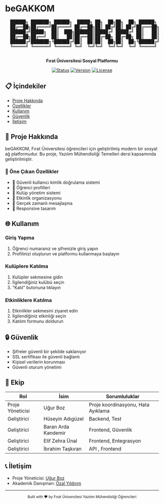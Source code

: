 # beGAKKOM

<div align="center">
  <pre>
  ██████╗ ███████╗ ██████╗  █████╗ ██╗  ██╗██╗  ██╗ ██████╗ ███╗   ███╗
  ██╔══██╗██╔════╝██╔════╝ ██╔══██╗██║ ██╔╝██║ ██╔╝██╔═══██╗████╗ ████║
  ██████╔╝█████╗  ██║  ███╗███████║█████╔╝ █████╔╝ ██║   ██║██╔████╔██║
  ██╔══██╗██╔══╝  ██║   ██║██╔══██║██╔═██╗ ██╔═██╗ ██║   ██║██║╚██╔╝██║
  ██████╔╝███████╗╚██████╔╝██║  ██║██║  ██╗██║  ██╗╚██████╔╝██║ ╚═╝ ██║
  ╚═════╝ ╚══════╝ ╚═════╝ ╚═╝  ╚═╝╚═╝  ╚═╝╚═╝  ╚═╝ ╚═════╝ ╚═╝     ╚═╝
  </pre>
  <p><strong>Fırat Üniversitesi Sosyal Platformu</strong></p>

  [![Status](https://img.shields.io/badge/Status-Active-success.svg)](https://begakkom.firat.edu.tr)
  [![Version](https://img.shields.io/badge/Version-1.0.0-blue.svg)](https://begakkom.firat.edu.tr)
  [![License](https://img.shields.io/badge/License-ISC-blue.svg)](LICENSE)
</div>

## 📋 İçindekiler

- [Proje Hakkında](#-proje-hakkında)
- [Özellikler](#-özellikler)
- [Kullanım](#-kullanım)
- [Güvenlik](#-güvenlik)
- [İletişim](#-iletişim)

## 🎯 Proje Hakkında

beGAKKOM, Fırat Üniversitesi öğrencileri için geliştirilmiş modern bir sosyal ağ platformudur. Bu proje, Yazılım Mühendisliği Temelleri dersi kapsamında geliştirilmiştir.

### 🎨 Öne Çıkan Özellikler

- 🔐 Güvenli kullanıcı kimlik doğrulama sistemi
- 👥 Öğrenci profilleri
- 🎯 Kulüp yönetim sistemi
- 📅 Etkinlik organizasyonu
- 💬 Gerçek zamanlı mesajlaşma
- 📱 Responsive tasarım

## 🌐 Kullanım

### Giriş Yapma
1. Öğrenci numaranız ve şifrenizle giriş yapın
2. Profilinizi oluşturun ve platformu kullanmaya başlayın

### Kulüplere Katılma
1. Kulüpler sekmesine gidin
2. İlgilendiğiniz kulübü seçin
3. "Katıl" butonuna tıklayın

### Etkinliklere Katılma
1. Etkinlikler sekmesini ziyaret edin
2. İlgilendiğiniz etkinliği seçin
3. Katılım formunu doldurun

## 🔒 Güvenlik

- Şifreler güvenli bir şekilde saklanıyor
- SSL sertifikası ile güvenli bağlantı
- Kişisel verilerin korunması
- Güvenli oturum yönetimi

## 👥 Ekip

| Rol | İsim | Sorumluluklar |
|-----|------|---------------|
| Proje Yöneticisi | Uğur Boz | Proje koordinasyonu, Hata Ayıklama |
| Geliştirici | Hüseyin Adıgüzel | Backend, Test |
| Geliştirici | Baran Arda Kandemir | Frontend, Güvenlik |
| Geliştirici | Elif Zehra Ünal | Frontend, Entegrasyon |
| Geliştirici | İbrahim Taşkıran | API , Frontend |

## 📞 İletişim

- Proje Yöneticisi: [Uğur Boz](mailto:iletisim.ugurboz@gmail.com)
- Akademik Danışman: [Özal Yıldırım](mailto:ozal@firat.edu.tr)

---
<div align="center">
  <sub>Built with ❤️ by Fırat Üniversitesi Yazılım Mühendisliği Öğrencileri</sub>
</div>
